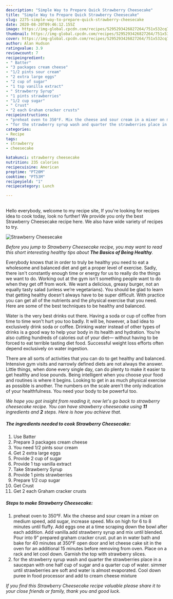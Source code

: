 ```yaml
---
description: "Simple Way to Prepare Quick Strawberry Cheesecake"
title: "Simple Way to Prepare Quick Strawberry Cheesecake"
slug: 2275-simple-way-to-prepare-quick-strawberry-cheesecake
date: 2020-08-20T09:46:12.155Z
image: https://img-global.cpcdn.com/recipes/5295293426827264/751x532cq70/strawberry-cheesecake-recipe-main-photo.jpg
thumbnail: https://img-global.cpcdn.com/recipes/5295293426827264/751x532cq70/strawberry-cheesecake-recipe-main-photo.jpg
cover: https://img-global.cpcdn.com/recipes/5295293426827264/751x532cq70/strawberry-cheesecake-recipe-main-photo.jpg
author: Alan Hudson
ratingvalue: 3.9
reviewcount: 7
recipeingredient:
- " Batter"
- "3 packages cream cheese"
- "1/2 pints sour cream"
- "2 extra large eggs"
- "2 cup of sugar"
- "1 tsp vanilla extract"
- " Strawberry Syrup"
- "1 pints strawberries"
- "1/2 cup sugar"
- " Crust"
- "2 each Graham cracker crusts"
recipeinstructions:
- "preheat oven to 350°F. Mix the cheese and sour cream in a mixer on medium speed, add sugar, increase speed. Mix on high for 6 to 8 minutes until fluffy. Add eggs one at a time scraping down the bowl after each addition. Add vanilla.add strawberry syrup and mix until blended. Pour into 9&#34; prepared graham cracker crust. put an in water bath and bake for 40 minutes at 350°F open door and let cheese cake sit in the oven for an additional 15 minutes before removing from oven. Place on a rack and let cool down. Garnish the top with strawberry slices."
- "for the strawberry syrup wash and quarter the strawberries place in a saucepan with one half cup of sugar and a quarter cup of water. simmer until strawberries are soft and water is almost evaporated. Cool down puree in food processor and add to cream cheese mixture"
categories:
- Recipe
tags:
- strawberry
- cheesecake

katakunci: strawberry cheesecake 
nutrition: 235 calories
recipecuisine: American
preptime: "PT20M"
cooktime: "PT53M"
recipeyield: "1"
recipecategory: Lunch

---
```

<br>
Hello everybody, welcome to my recipe site, If you're looking for recipes idea to cook today, look no further! We provide you only the best Strawberry Cheesecake recipe here. We also have wide variety of recipes to try.
<br>


![Strawberry Cheesecake](https://img-global.cpcdn.com/recipes/5295293426827264/751x532cq70/strawberry-cheesecake-recipe-main-photo.jpg)

<i>Before you jump to Strawberry Cheesecake recipe, you may want to read this short interesting healthy tips about <strong>The Basics of Being Healthy</strong>.</i>

Everybody knows that in order to truly be healthy you need to eat a wholesome and balanced diet and get a proper level of exercise. Sadly, there isn't constantly enough time or energy for us to really do the things we want to do. Working out at the gym isn't something people want to do when they get off from work. We want a delicious, greasy burger, not an equally tasty salad (unless we’re vegetarians). You should be glad to learn that getting healthy doesn't always have to be super difficult. With practice you can get all of the nutrients and the physical exercise that you need. Here are some of the best techniques to be healthy and balanced.

Water is the very best drinks out there. Having a soda or cup of coffee from time to time won't hurt you too badly. It will be, however, a bad idea to exclusively drink soda or coffee. Drinking water instead of other types of drinks is a good way to help your body in its health and hydration. You’re also cutting hundreds of calories out of your diet— without having to be forced to eat terrible tasting diet food. Successful weight loss efforts often depend exclusively on water ingestion.

There are all sorts of activities that you can do to get healthy and balanced. Intensive gym visits and narrowly defined diets are not always the answer. Little things, when done every single day, can do plenty to make it easier to get healthy and lose pounds. Being intelligent when you choose your food and routines is where it begins. Looking to get in as much physical exercise as possible is another. The numbers on the scale aren't the only indication of your healthfulness. You need your body to be powerful too. 


<i>We hope you got insight from reading it, now let's go back to strawberry cheesecake recipe. You can have strawberry cheesecake using <strong>11</strong> ingredients and <strong>2</strong> steps. Here is how you achieve that.
</i>

##### The ingredients needed to cook Strawberry Cheesecake:

1. Use  Batter
1. Prepare 3 packages cream cheese
1. You need 1/2 pints sour cream
1. Get 2 extra large eggs
1. Provide 2 cup of sugar
1. Provide 1 tsp vanilla extract
1. Take  Strawberry Syrup
1. Provide 1 pints strawberries
1. Prepare 1/2 cup sugar
1. Get  Crust
1. Get 2 each Graham cracker crusts


##### Steps to make Strawberry Cheesecake:

1. preheat oven to 350°F. Mix the cheese and sour cream in a mixer on medium speed, add sugar, increase speed. Mix on high for 6 to 8 minutes until fluffy. Add eggs one at a time scraping down the bowl after each addition. Add vanilla.add strawberry syrup and mix until blended. Pour into 9&#34; prepared graham cracker crust. put an in water bath and bake for 40 minutes at 350°F open door and let cheese cake sit in the oven for an additional 15 minutes before removing from oven. Place on a rack and let cool down. Garnish the top with strawberry slices.
1. for the strawberry syrup wash and quarter the strawberries place in a saucepan with one half cup of sugar and a quarter cup of water. simmer until strawberries are soft and water is almost evaporated. Cool down puree in food processor and add to cream cheese mixture


<i>If you find this Strawberry Cheesecake recipe valuable please share it to your close friends or family, thank you and good luck.</i>
